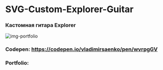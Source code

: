 # SVG-Custom-Explorer-Guitar

### Кастомная гитара Explorer

![img-portfolio](https://user-images.githubusercontent.com/56477695/147604495-a6af4db6-40bb-44ad-a216-fa9b82732433.jpg)


### Codepen: https://codepen.io/vladimirsaenko/pen/wvrpgGV

### Portfolio: 
